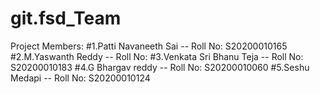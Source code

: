 # git.fsd_Team



Project Members:
#1.Patti Navaneeth Sai       -- Roll No: S20200010165
#2.M.Yaswanth Reddy          -- Roll No:
#3.Venkata Sri Bhanu Teja    -- Roll No: S20200010183
#4.G Bhargav reddy           -- Roll No: S20200010060
#5.Seshu Medapi              -- Roll No: S20200010124

